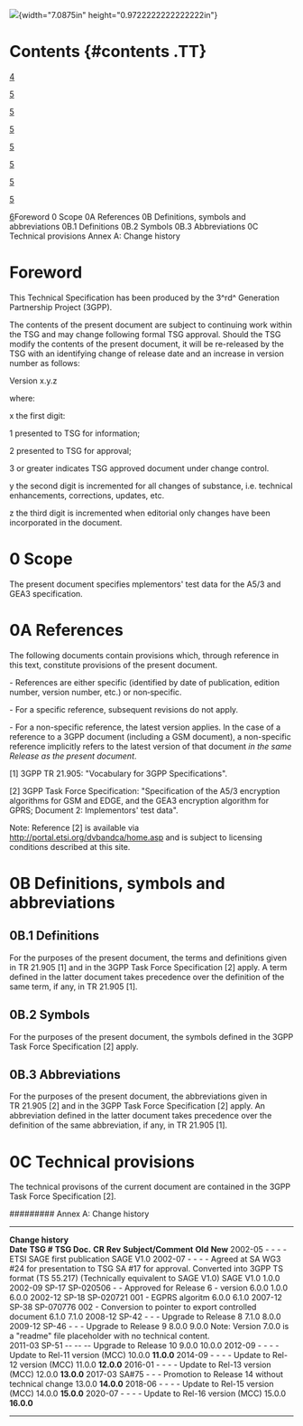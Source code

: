 ![](media/image1.wmf){width="7.0875in" height="0.9722222222222222in"}

Contents {#contents .TT}
========

[4](#foreword)

[5](#scope)

[5](#a-references)

[5](#b-definitions-symbols-and-abbreviations)

[5](#b.1-definitions)

[5](#b.2-symbols)

[5](#b.3-abbreviations)

[5](#c-technical-provisions)

[6](#annex-a-change-history)Foreword 0 Scope 0A References 0B
Definitions, symbols and abbreviations 0B.1 Definitions 0B.2 Symbols
0B.3 Abbreviations 0C Technical provisions Annex A: Change history

Foreword
========

This Technical Specification has been produced by the 3^rd^ Generation
Partnership Project (3GPP).

The contents of the present document are subject to continuing work
within the TSG and may change following formal TSG approval. Should the
TSG modify the contents of the present document, it will be re-released
by the TSG with an identifying change of release date and an increase in
version number as follows:

Version x.y.z

where:

x the first digit:

1 presented to TSG for information;

2 presented to TSG for approval;

3 or greater indicates TSG approved document under change control.

y the second digit is incremented for all changes of substance, i.e.
technical enhancements, corrections, updates, etc.

z the third digit is incremented when editorial only changes have been
incorporated in the document.

0 Scope
=======

The present document specifies mplementors\' test data for the A5/3 and
GEA3 specification.

0A References
=============

The following documents contain provisions which, through reference in
this text, constitute provisions of the present document.

\- References are either specific (identified by date of publication,
edition number, version number, etc.) or non‑specific.

\- For a specific reference, subsequent revisions do not apply.

\- For a non-specific reference, the latest version applies. In the case
of a reference to a 3GPP document (including a GSM document), a
non-specific reference implicitly refers to the latest version of that
document *in the same Release as the present document*.

\[1\] 3GPP TR 21.905: \"Vocabulary for 3GPP Specifications\".

\[2\] 3GPP Task Force Specification: \"Specification of the A5/3
encryption algorithms for GSM and EDGE, and the GEA3 encryption
algorithm for GPRS; Document 2: Implementors\' test data\".

Note: Reference \[2\] is available via
<http://portal.etsi.org/dvbandca/home.asp> and is subject to licensing
conditions described at this site.

0B Definitions, symbols and abbreviations
=========================================

0B.1 Definitions
----------------

For the purposes of the present document, the terms and definitions
given in TR 21.905 \[1\] and in the 3GPP Task Force Specification \[2\]
apply. A term defined in the latter document takes precedence over the
definition of the same term, if any, in TR 21.905 \[1\].

0B.2 Symbols
------------

For the purposes of the present document, the symbols defined in the
3GPP Task Force Specification \[2\] apply.

0B.3 Abbreviations
------------------

For the purposes of the present document, the abbreviations given in
TR 21.905 \[2\] and in the 3GPP Task Force Specification \[2\] apply. An
abbreviation defined in the latter document takes precedence over the
definition of the same abbreviation, if any, in TR 21.905 \[1\].

0C Technical provisions
=======================

The technical provisons of the current document are contained in the
3GPP Task Force Specification \[2\].

######### Annex A: Change history

  --------------------------------------------------------------------------------- ------------ -------------- -------- --------- ----------------------------------------------------------------------------------------------------------------------------------------------------- ----------- ------------
  **Change history**                                                                                                                                                                                                                                                                                 
  **Date**                                                                          **TSG \#**   **TSG Doc.**   **CR**   **Rev**   **Subject/Comment**                                                                                                                                   **Old**     **New**
  2002-05                                                                           \-           \-             \-       \-        ETSI SAGE first publication                                                                                                                                       SAGE V1.0
  2002-07                                                                           \-           \-             \-       \-        Agreed at SA WG3 \#24 for presentation to TSG SA \#17 for approval. Converted into 3GPP TS format (TS 55.217) (Technically equivalent to SAGE V1.0)   SAGE V1.0   1.0.0
  2002-09                                                                           SP-17        SP-020506      \-       \-        Approved for Release 6 - version 6.0.0                                                                                                                1.0.0       6.0.0
  2002-12                                                                           SP-18        SP-020721      001      \-        EGPRS algoritm                                                                                                                                        6.0.0       6.1.0
  2007-12                                                                           SP-38        SP-070776      002      \-        Conversion to pointer to export controlled document                                                                                                   6.1.0       7.1.0
  2008-12                                                                           SP-42        \-             \-       \-        Upgrade to Release 8                                                                                                                                  7.1.0       8.0.0
  2009-12                                                                           SP-46        \-             \-       \-        Upgrade to Release 9                                                                                                                                  8.0.0       9.0.0
  Note: Version 7.0.0 is a \"readme\" file placeholder with no technical content.                                                                                                                                                                                                                    
  2011-03                                                                           SP-51        \--            \--      \--       Upgrade to Release 10                                                                                                                                 9.0.0       10.0.0
  2012-09                                                                           \-           \-             \-       \-        Update to Rel-11 version (MCC)                                                                                                                        10.0.0      **11.0.0**
  2014-09                                                                           \-           \-             \-       \-        Update to Rel-12 version (MCC)                                                                                                                        11.0.0      **12.0.0**
  2016-01                                                                           \-           \-             \-       \-        Update to Rel-13 version (MCC)                                                                                                                        12.0.0      **13.0.0**
  2017-03                                                                           SA\#75       \-             \-       \-        Promotion to Release 14 without technical change                                                                                                      13.0.0      **14.0.0**
  2018-06                                                                           \-           \-             \-       \-        Update to Rel-15 version (MCC)                                                                                                                        14.0.0      **15.0.0**
  2020-07                                                                           \-           \-             \-       \-        Update to Rel-16 version (MCC)                                                                                                                        15.0.0      **16.0.0**
  --------------------------------------------------------------------------------- ------------ -------------- -------- --------- ----------------------------------------------------------------------------------------------------------------------------------------------------- ----------- ------------
